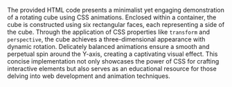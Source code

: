 The provided HTML code presents a minimalist yet engaging demonstration of a rotating cube using CSS animations. Enclosed within a container, the cube is constructed using six rectangular faces, each representing a side of the cube. Through the application of CSS properties like `transform` and `perspective`, the cube achieves a three-dimensional appearance with dynamic rotation. Delicately balanced animations ensure a smooth and perpetual spin around the Y-axis, creating a captivating visual effect. This concise implementation not only showcases the power of CSS for crafting interactive elements but also serves as an educational resource for those delving into web development and animation techniques.
